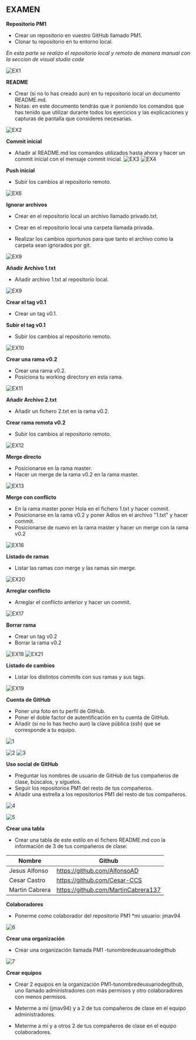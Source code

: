 ## EXAMEN 

**Repositorio PM1**

* Crear un repositorio en vuestro GitHub llamado PM1. 
* Clonar tu repositorio en tu entorno local. 

*En esta parte se realizo el repositorio local y remoto de manera manual con la seccion de visual studio code*



![EX1](https://user-images.githubusercontent.com/70531734/191497646-74115623-0127-4729-888f-ef3eeb79c07f.PNG)

**README**

* Crear (si no lo has creado aun) en tu repositorio local un documento README.md. 
* Notas: en este documento tendrás que ir poniendo los comandos que has tenido que utilizar durante todos    los ejercicios y las explicaciones y capturas de pantalla que consideres necesarias.

![EX2](https://user-images.githubusercontent.com/70531734/191498651-28fb2ac5-8400-4b49-921a-0799885b0bce.PNG)


**Commit inicial** 

* Añadir al README.md los comandos utilizados hasta ahora y hacer un commit inicial con el mensaje commit inicial. 
![EX3](https://user-images.githubusercontent.com/70531734/191498810-2a9634b9-6c39-401b-a5cc-b750fa3e1960.PNG)
![EX4](https://user-images.githubusercontent.com/70531734/191498828-0b7cf9b3-8f8d-4d41-b441-f8de04729e9f.PNG)

**Push inicial**

* Subir los cambios al repositorio remoto. 

![EX6](https://user-images.githubusercontent.com/70531734/191498867-6764d55e-2088-43e5-8876-5bba183b1e84.PNG)

**Ignorar archivos**

* Crear en el repositorio local un archivo llamado privado.txt. 
 
* Crear en el repositorio local una carpeta llamada privada. 
 
* Realizar los cambios oportunos para que tanto el archivo como la carpeta sean ignorados por git. 

![EX9](https://user-images.githubusercontent.com/70531734/191499467-6795a911-7048-4db9-bca2-fa203e1d5e1e.PNG)


**Añadir Archivo 1.txt**

* Añadir archivo 1.txt al repositorio local. 

![EX9](https://user-images.githubusercontent.com/70531734/191499467-6795a911-7048-4db9-bca2-fa203e1d5e1e.PNG)

**Crear el tag v0.1**

* Crear un tag v0.1. 
 
**Subir el tag v0.1**

* Subir los cambios al repositorio remoto. 

![EX10](https://user-images.githubusercontent.com/70531734/191499681-dc136075-27db-4ebf-bd4f-f321a1a8d562.PNG)

**Crear una rama v0.2** 

* Crear una rama v0.2. 
* Posiciona tu working directory en esta rama. 

![EX11](https://user-images.githubusercontent.com/70531734/191499833-a0b44068-9d26-4dd7-b311-a4a845486871.PNG)
 

**Añadir Archivo 2.txt** 

* Añadir un fichero 2.txt en la rama v0.2. 
 
**Crear rama remota v0.2** 

* Subir los cambios al repositorio remoto. 


![EX12](https://user-images.githubusercontent.com/70531734/191500399-42dc90c9-13cc-45f0-9b65-2d6d1e8295ab.PNG)

**Merge directo** 

* Posicionarse en la rama master. 
* Hacer un merge de la rama v0.2 en la rama master. 

![EX13](https://user-images.githubusercontent.com/70531734/191500576-e997c0f6-7e3a-4d34-8149-6a9c888c1d44.PNG)

**Merge con conflicto** 

* En la rama master poner Hola en el fichero 1.txt y hacer commit. 
* Posicionarse en la rama v0.2 y poner Adios en el archivo "1.txt" y hacer commit. 
* Posicionarse de nuevo en la rama master y hacer un merge con la rama v0.2 

![EX16](https://user-images.githubusercontent.com/70531734/191500731-646a6956-7f6c-4f07-8d4d-22749a1e58f7.PNG)


**Listado de ramas** 

* Listar las ramas con merge y las ramas sin merge. 

![EX20](https://user-images.githubusercontent.com/70531734/191501297-132fae4d-ba2b-4aed-9037-cdab16e9864a.PNG)

 
**Arreglar conflicto** 

* Arreglar el conflicto anterior y hacer un commit. 

![EX17](https://user-images.githubusercontent.com/70531734/191501061-ef407309-36af-41b0-9df7-252584064605.PNG)
 
**Borrar rama** 

* Crear un tag v0.2 
* Borrar la rama v0.2 

![EX18](https://user-images.githubusercontent.com/70531734/191500994-c761a147-72a8-4836-8591-0e6a7712e79c.PNG)
![EX21](https://user-images.githubusercontent.com/70531734/191501153-35805756-e673-474a-9461-edc471b0f251.PNG)
 
**Listado de cambios** 

* Listar los distintos commits con sus ramas y sus tags. 

![EX19](https://user-images.githubusercontent.com/70531734/191501371-54707a91-4dfb-4569-9100-30745dfa7373.PNG)

**Cuenta de GitHub** 

* Poner una foto en tu perfil de GitHub. 
* Poner el doble factor de autentificación en tu cuenta de GitHub. 
* Añadir (si no lo has hecho aun) la clave pública (ssh) que se corresponde a tu equipo. 

![1](https://user-images.githubusercontent.com/70531734/191503318-ac124ba0-4a03-41a4-a144-3bf0b252b2e8.PNG)

![2](https://user-images.githubusercontent.com/70531734/191503330-1e7b645b-39a4-46c6-9071-7fe8399a23de.PNG)
![3](https://user-images.githubusercontent.com/70531734/191503343-cfffc62f-32fd-4f0c-8de7-03029a8396fa.PNG)

**Uso social de GitHub** 

* Preguntar los nombres de usuario de GitHub de tus compañeros de clase, búscalos, y síguelos. 
* Seguir los repositorios PM1 del resto de tus compañeros. 
* Añadir una estrella a los repositorios PM1 del resto de tus compañeros. 

![4](https://user-images.githubusercontent.com/70531734/191506208-3e005c91-3fc5-4d2c-ae7a-3916c53598ab.PNG)

![5](https://user-images.githubusercontent.com/70531734/191506952-804fb53a-0fea-4551-a195-6abdd5c8fa3b.PNG)

**Crear una tabla** 

* Crear una tabla de este estilo en el fichero README.md con la información de 3 de tus compañeros de clase:

| Nombre            | Github    | 
|-------------------|-------------|
| Jesus Alfonso     | https://github.com/AlfonsoAD   | 
| Cesar Castro         | https://github.com/Cesar-CCS      |
| Martin Cabrera | https://github.com/MartinCabrera137 |

**Colaboradores** 

* Ponerme como colaborador del repositorio PM1 *mi usuario: jmav94 

![6](https://user-images.githubusercontent.com/70531734/191508641-f75f18d8-8c4d-4cb3-8752-8e892f0cc33c.PNG)

**Crear una organización**

* Crear una organización llamada PM1 -tunombredeusuariodegithub 

![7](https://user-images.githubusercontent.com/70531734/191509236-946e485a-aa75-4d07-af42-082b4b7c210b.PNG)


**Crear equipos** 

 

* Crear 2 equipos en la organización PM1-tunombredeusuariodegithub, uno llamado administradores con más permisos y otro colaboradores con menos permisos. 
 

* Meterme a mí (jmav94) y a 2 de tus compañeros de clase en el equipo administradores. 
 

* Meterme a mí y a otros 2 de tus compañeros de clase en el equipo colaboradores. 






